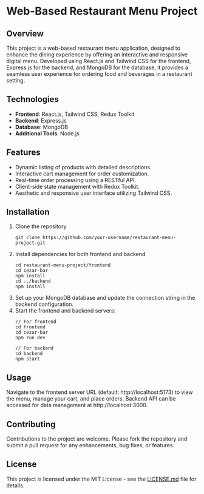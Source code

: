 
# Web-Based Restaurant Menu Project

## Overview
This project is a web-based restaurant menu application, designed to enhance the dining experience by offering an interactive and responsive digital menu. Developed using React.js and Tailwind CSS for the frontend, Express.js for the backend, and MongoDB for the database, it provides a seamless user experience for ordering food and beverages in a restaurant setting.

## Technologies
- **Frontend**: React.js, Tailwind CSS, Redux Toolkit
- **Backend**: Express.js
- **Database**: MongoDB
- **Additional Tools**: Node.js

## Features
- Dynamic listing of products with detailed descriptions.
- Interactive cart management for order customization.
- Real-time order processing using a RESTful API.
- Client-side state management with Redux Toolkit.
- Aesthetic and responsive user interface utilizing Tailwind CSS.

## Installation
1. Clone the repository
   ```
   git clone https://github.com/your-username/restaurant-menu-project.git
   ```
2. Install dependencies for both frontend and backend
   ```
   cd restaurant-menu-project/frontend
   cd cezar-bar
   npm install
   cd ../backend
   npm install
   ```
3. Set up your MongoDB database and update the connection string in the backend configuration.
4. Start the frontend and backend servers:
   ```
   // For frontend
   cd frontend
   cd cezar-bar
   npm run dev

   // For backend
   cd backend
   npm start
   ```

## Usage
Navigate to the frontend server URL (default: http://localhost:5173) to view the menu, manage your cart, and place orders. Backend API can be accessed for data management at http://localhost:3000.

## Contributing
Contributions to the project are welcome. Please fork the repository and submit a pull request for any enhancements, bug fixes, or features.

## License
This project is licensed under the MIT License - see the [LICENSE.md](LICENSE.md) file for details.
